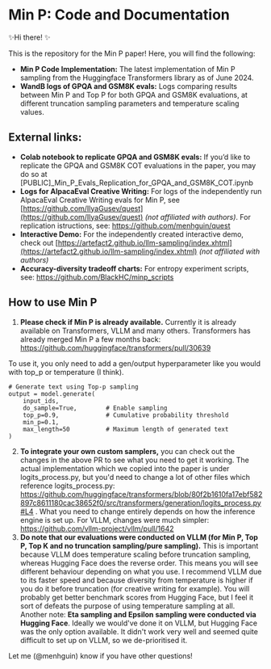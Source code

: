 # Min P: Code and Documentation
✨Hi there! ✨

This is the repository for the Min P paper! Here, you will find the following:
- **Min P Code Implementation:** The latest implementation of Min P sampling from the Huggingface Transformers library as of June 2024.
- **WandB logs of GPQA and GSM8K evals:** Logs comparing results between Min P and Top P for both GPQA and GSM8K evaluations, at different truncation sampling parameters and temperature scaling values.

## External links:
- **Colab notebook to replicate GPQA and GSM8K evals:** If you’d like to replicate the GPQA and GSM8K COT evaluations in the paper, you may do so at [PUBLIC]_Min_P_Evals_Replication_for_GPQA_and_GSM8K_COT.ipynb
- **Logs for AlpacaEval Creative Writing:** For logs of the independently run AlpacaEval Creative Writing evals for Min P, see [https://github.com/IlyaGusev/quest](https://github.com/IlyaGusev/quest) _(not affiliated with authors)_. For replication istructions, see: https://github.com/menhguin/quest
- **Interactive Demo:** For the independently created interactive demo, check out [https://artefact2.github.io/llm-sampling/index.xhtml](https://artefact2.github.io/llm-sampling/index.xhtml) _(not affiliated with authors)_
- **Accuracy-diversity tradeoff charts:** For entropy experiment scripts, see: https://github.com/BlackHC/minp_scripts

## How to use Min P

1. **Please check if Min P is already available.** Currently it is already available on Transformers, VLLM and many others. Transformers has already merged Min P a few months back: https://github.com/huggingface/transformers/pull/30639

To use it, you only need to add a gen/output hyperparameter like you would with top_p or temperature (I think).

```
# Generate text using Top-p sampling
output = model.generate(
    input_ids,
    do_sample=True,        # Enable sampling
    top_p=0.9,             # Cumulative probability threshold
    min_p=0.1,
    max_length=50          # Maximum length of generated text
)
```

2. **To integrate your own custom samplers,** you can check out the changes in the above PR to see what you need to get it working. The actual implementation which we copied into the paper is under logits_process.py, but you'd need to change a lot of other files which reference logits_process.py: https://github.com/huggingface/transformers/blob/80f2b1610fa17ebf582897c8611180cac38652f0/src/transformers/generation/logits_process.py#L4 . What you need to change entirely depends on how the inference engine is set up. For VLLM, changes were much simpler: https://github.com/vllm-project/vllm/pull/1642
3. **Do note that our evaluations were conducted on VLLM (for Min P, Top P, Top K and no truncation sampling/pure sampling).** This is important because VLLM does temperature scaling before truncation sampling, whereas Hugging Face does the reverse order. This means you will see different behaviour depending on what you use. I recommend VLLM due to its faster speed and because diversity from temperature is higher if you do it before truncation (for creative writing for example). You will probably get better benchmark scores from Hugging Face, but I feel it sort of defeats the purpose of using temperature sampling at all. Another note: **Eta sampling and Epsilon sampling were conducted via Hugging Face**. Ideally we would've done it on VLLM, but Hugging Face was the only option available. It didn't work very well and seemed quite difficult to set up on VLLM, so we de-prioritised it.

Let me (@menhguin) know if you have other questions!
